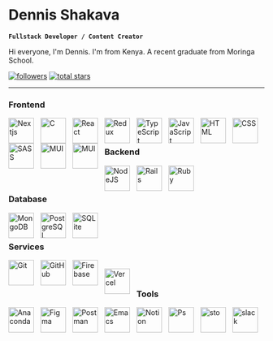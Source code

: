# Dennis Shakava

**`Fullstack Developer / Content Creator`**

Hi everyone, I'm Dennis. I'm from Kenya. A recent  graduate from Moringa School. 

  <p align="left">
      <a href="https://github.com/Shai9?tab=followers">
         <img alt="followers" title="Follow me on Github" src="https://custom-icon-badges.demolab.com/github/followers/Shai9?color=236ad3&labelColor=1155ba&style=for-the-badge&logo=person-add&label=Follow&logoColor=white"/></a>
      <a href="https://github.com/Shai9?tab=repositories&sort=stargazers">
         <img alt="total stars" title="Total stars on GitHub" src="https://custom-icon-badges.demolab.com/github/stars/Shai9?color=55960c&style=for-the-badge&labelColor=488207&logo=star"/></a>
   </p>

---

### Frontend

<img align="left" alt="Nextjs" width="50px" style="padding-right:10px;" src="https://cdn.jsdelivr.net/gh/devicons/devicon@latest/icons/nextjs/nextjs-original.svg" />
<img align="left" alt="C" width="50px" style="padding-right:10px;" src="https://cdn.jsdelivr.net/gh/devicons/devicon@latest/icons/c/c-original.svg" />
<img align="left" alt="React" width="50px" style="padding-right:10px;" src="https://cdn.jsdelivr.net/gh/devicons/devicon/icons/react/react-original.svg" />
<img align="left" alt="Redux" width="50px" style="padding-right:10px;" src="https://cdn.jsdelivr.net/gh/devicons/devicon/icons/redux/redux-original.svg" />
<img align="left" alt="TypeScript" width="50px" style="padding-right:10px;" src="https://cdn.jsdelivr.net/gh/devicons/devicon/icons/typescript/typescript-plain.svg" />
<img align="left" alt="JavaScript" width="50px" style="padding-right:10px;" src="https://cdn.jsdelivr.net/gh/devicons/devicon/icons/javascript/javascript-plain.svg" />
<img align="left" alt="HTML" width="50px" style="padding-right:10px;" src="https://cdn.jsdelivr.net/gh/devicons/devicon/icons/html5/html5-plain.svg" />
<img align="left" alt="CSS" width="50px" style="padding-right:10px;" src="https://cdn.jsdelivr.net/gh/devicons/devicon/icons/css3/css3-plain.svg" />
<img align="left" alt="SASS" width="50px" style="padding-right:10px;" src="https://cdn.jsdelivr.net/gh/devicons/devicon/icons/sass/sass-original.svg" />
<img align="left" alt="MUI" width="50px" style="padding-right:10px;" src="https://cdn.jsdelivr.net/gh/devicons/devicon/icons/materialui/materialui-original.svg" />
<img align="left" alt="MUI" width="50px" style="padding-right:10px;" src="https://cdn.jsdelivr.net/gh/devicons/devicon@latest/icons/tailwindcss/tailwindcss-original.svg" />
<br/>
<br/>

### Backend

<img align="left" alt="NodeJS" width="50px" style="padding-right:10px;" src="https://cdn.jsdelivr.net/gh/devicons/devicon/icons/nodejs/nodejs-original.svg" />
<img align="left" alt="Rails" width="50px" style="padding-right:10px;"  src="https://cdn.jsdelivr.net/gh/devicons/devicon@latest/icons/rails/rails-plain-wordmark.svg"  />
<img align="left" alt="Ruby" width="50px" style="padding-right:10px;" src="https://cdn.jsdelivr.net/gh/devicons/devicon@latest/icons/ruby/ruby-plain.svg" />
<br/>
<br/>

### Database

<img align="left" alt="MongoDB" width="50px" style="padding-right:10px;" src="https://cdn.jsdelivr.net/gh/devicons/devicon/icons/mongodb/mongodb-original.svg" />
<img align="left" alt="PostgreSQL" width="50px" style="padding-right:10px;" src="https://cdn.jsdelivr.net/gh/devicons/devicon/icons/postgresql/postgresql-original.svg" />
<img align="left" alt="SQLite" width="50px" style="padding-right:10px;" src="https://cdn.jsdelivr.net/gh/devicons/devicon@latest/icons/sqlite/sqlite-original.svg" />
<br/>
<br/>

### Services

<img align="left" alt="Git" width="50px" style="padding-right:10px;" src="https://cdn.jsdelivr.net/gh/devicons/devicon/icons/git/git-original.svg" />
<img align="left" alt="GitHub" width="50px" style="padding-right:10px;" src="https://user-images.githubusercontent.com/67447840/220037637-cff5669e-da0e-45de-98f1-cdf5b67fff26.png" />
<img align="left" alt="Firebase" width="50px" style="padding-right:10px;" src="https://cdn.jsdelivr.net/gh/devicons/devicon/icons/firebase/firebase-plain-wordmark.svg" /><br />
<img align="left" alt="Vercel" width="50px" style="padding-right:10px;" src="https://cdn.jsdelivr.net/gh/devicons/devicon@latest/icons/vercel/vercel-line.svg" />

<br/>

### Tools

<img align="left" alt="Anaconda" width="50px" style="padding-right:10px;" src="https://cdn.jsdelivr.net/gh/devicons/devicon@latest/icons/anaconda/anaconda-original.svg" />
<img align="left" alt="Figma" width="50px" style="padding-right:10px;" src="https://cdn.jsdelivr.net/gh/devicons/devicon@latest/icons/figma/figma-original.svg" />
<img align="left" alt="Postman" width="50px" style="padding-right:10px;" src="https://user-images.githubusercontent.com/67447840/220038329-e5213d83-ec34-4a82-9647-1b70ff8f2bfe.png" />
<img align="left" alt="Emacs" width="50px" style="padding-right:10px;" src="https://cdn.jsdelivr.net/gh/devicons/devicon@latest/icons/emacs/emacs-original.svg" />
<img align="left" alt="Notion" width="50px" style="padding-right:10px;" src="https://cdn.jsdelivr.net/gh/devicons/devicon@latest/icons/notion/notion-original.svg" />
<img align="left" alt="Ps" width="50px" style="padding-right:10px;" src="https://cdn.jsdelivr.net/gh/devicons/devicon@latest/icons/photoshop/photoshop-original.svg" />
<img align="left" alt="sto" width="50px" style="padding-right:10px;" src="https://cdn.jsdelivr.net/gh/devicons/devicon@latest/icons/stackoverflow/stackoverflow-original-wordmark.svg" />
<img align="left" alt="slack" width="50px" style="padding-right:10px;" src="https://cdn.jsdelivr.net/gh/devicons/devicon@latest/icons/slack/slack-original.svg" />

<br/>
